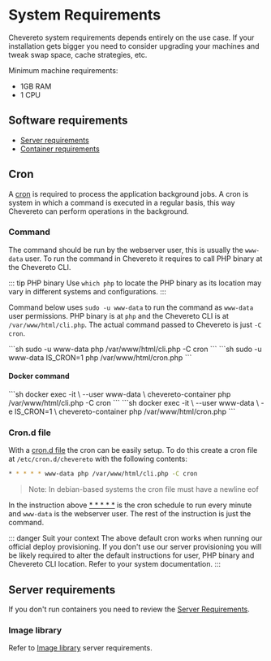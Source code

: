 # System Requirements

Chevereto system requirements depends entirely on the use case. If your installation gets bigger you need to consider upgrading your machines and tweak swap space, cache strategies, etc.

Minimum machine requirements:

* 1GB RAM
* 1 CPU

## Software requirements

* [Server requirements](../server/requirements.md)
* [Container requirements](../container/requirements.md)

## Cron

A [cron](https://en.wikipedia.org/wiki/Cron) is required to process the application background jobs. A cron is system in which a command is executed in a regular basis, this way Chevereto can perform operations in the background.

### Command

The command should be run by the webserver user, this is usually the `www-data` user. To run the command in Chevereto it requires to call PHP binary at the Chevereto CLI.

::: tip PHP binary
Use `which php` to locate the PHP binary as its location may vary in different systems and configurations.
:::

Command below uses `sudo -u www-data` to run the command as `www-data` user permissions. PHP binary is at `php` and the Chevereto CLI is at `/var/www/html/cli.php`. The actual command passed to Chevereto is just `-C cron`.

<code-group>
<code-block title="V3.20+">
```sh
sudo -u www-data php /var/www/html/cli.php -C cron
```
</code-block>

<code-block title="Older">
```sh
sudo -u www-data IS_CRON=1 php /var/www/html/cron.php
```
</code-block>
</code-group>

#### Docker command

<code-group>
<code-block title="V3.20+">
```sh
docker exec -it \
    --user www-data \
    chevereto-container php /var/www/html/cli.php -C cron
```
</code-block>

<code-block title="Older">
```sh
docker exec -it \
    --user www-data \
    -e IS_CRON=1 \
    chevereto-container php /var/www/html/cron.php
```
</code-block>
</code-group>

### Cron.d file

With a [cron.d file](https://manpages.debian.org/stretch/cron/cron.8) the cron can be easily setup. To do this create a cron file at `/etc/cron.d/chevereto` with the following contents:

```sh
* * * * * www-data php /var/www/html/cli.php -C cron

```

> Note: In debian-based systems the cron file must have a newline eof

In the instruction above [* * * * *](https://crontab.guru/#*_*_*_*_*) is the cron schedule to run every minute and `www-data` is the webserver user. The rest of the instruction is just the command.

::: danger Suit your context
The above default cron works when running our official deploy provisioning. If you don't use our server provisioning you will be likely required to alter the default instructions for user, PHP binary and Chevereto CLI location. Refer to your system documentation.
:::

## Server requirements

If you don't run containers you need to review the [Server Requirements](../server/requirements.md).

### Image library

Refer to [Image library](../server/requirements.md#image-library) server requirements.
